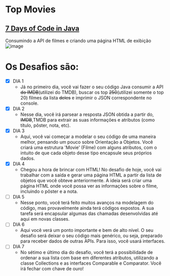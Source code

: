 # Top Movies
## [7 Days of Code in Java](https://7daysofcode.io/matricula/java)
Consumindo a API de filmes e criando uma página HTML de exibição
![image](https://github.com/jmsmarcelo/top-movies-java/assets/32857346/952ebe41-6f15-4429-a8aa-040dc316ab5d)
# Os Desafios são:
- [x] DIA 1
  - Já no primeiro dia, você vai fazer o seu código Java consumir a API ~~do IMDB~~(utilizei do TMDB), buscar os top ~~250~~(utilizei somente o top 20) filmes da lista ~~deles~~ e imprimir o JSON correspondente no console.
- [x] DIA 2
  - Nesse dia, você irá parsear a resposta JSON obtida a partir do, ~~IMDB~~,TMDB para extrair as suas informações e atributos (como título, pôster, nota, etc).
- [x] DIA 3
  - Aqui, você vai começar a modelar o seu código de uma maneira melhor, pensando um pouco sobre Orientação a Objetos. Você criará uma estrutura 'Movie' (Filme) com alguns atributos, com o intuito de que cada objeto desse tipo encapsule seus próprios dados.
- [x] DIA 4
  - Chegou a hora de brincar com HTML! No desafio de hoje, você vai trabalhar com a saída e gerar uma página HTML a partir da lista de objetos que você obteve anteriormente. A ideia será criar uma página HTML onde você possa ver as informações sobre o filme, incluindo o pôster e a nota.
- [ ] DIA 5
  - Nesse ponto, você terá feito muitos avanços na modelagem do código, mas provavelmente ainda terá códigos expostos. A sua tarefa será encapsular algumas das chamadas desenvolvidas até aqui em novas classes.
- [ ] DIA 6
  - Aqui você verá um ponto importante e bem de alto nível. O seu desafio será deixar o seu código mais genérico, ou seja, preparado para receber dados de outras APIs. Para isso, você usará interfaces.
- [ ] DIA 7
  - No sétimo e último dia do desafio, você terá a possibilidade de ordenar a sua lista com base em diferentes atributos, utilizando a classe Collections e as interfaces Comparable e Comparator. Você irá fechar com chave de ouro!
